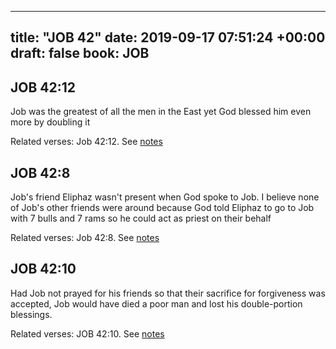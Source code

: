 
---
title: "JOB 42"
date: 2019-09-17 07:51:24 +00:00
draft: false
book: JOB
---

## JOB 42:12

Job was the greatest of all the men in the East yet God blessed him even more by doubling it

Related verses: Job 42:12. See [notes](https://my.bible.com/notes/3255205079666123248)


## JOB 42:8

Job's friend Eliphaz wasn't present when God spoke to Job. I believe none of Job's other friends were around because God told Eliphaz to go to Job with 7 bulls and 7 rams so he could act as priest on their behalf

Related verses: Job 42:8. See [notes](https://my.bible.com/notes/3255203993593045483)


## JOB 42:10

Had Job not prayed for his friends so that their sacrifice for forgiveness was accepted, Job would have died a poor man and lost his double-portion blessings.

Related verses: JOB 42:10. See [notes](https://my.bible.com/notes/2685204056574255369)

